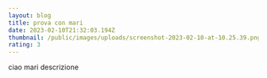 ```yaml
---
layout: blog
title: prova con mari
date: 2023-02-10T21:32:03.194Z
thumbnail: /public/images/uploads/screenshot-2023-02-10-at-10.25.39.png
rating: 3
---
```

c﻿iao mari descrizione

